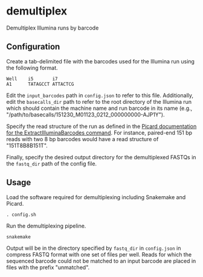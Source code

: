 # demultiplex

Demultiplex Illumina runs by barcode

## Configuration

Create a tab-delimited file with the barcodes used for the Illumina run using
the following format.

```
Well    i5       i7
A1      TATAGCCT ATTACTCG
```

Edit the `input_barcodes` path in `config.json` to refer to this
file. Additionally, edit the `basecalls_dir` path to refer to the root directory
of the Illumina run which should contain the machine name and run barcode in its
name (e.g., "/path/to/basecalls/151230_M01123_0212_000000000-AJP1Y").

Specify the read structure of the run as defined in the [Picard documentation
for the ExtractIlluminaBarcodes
command](http://broadinstitute.github.io/picard/command-line-overview.html#ExtractIlluminaBarcodes). For
instance, paired-end 151 bp reads with two 8 bp barcodes would have a read
structure of "151T8B8B151T".

Finally, specify the desired output directory for the demultiplexed FASTQs in
the `fastq_dir` path of the config file.

## Usage

Load the software required for demultiplexing including Snakemake and Picard.

```
. config.sh
```

Run the demultiplexing pipeline.

```
snakemake
```

Output will be in the directory specified by `fastq_dir` in `config.json` in
compress FASTQ format with one set of files per well. Reads for which the
sequenced barcode could not be matched to an input barcode are placed in files
with the prefix "unmatched".
